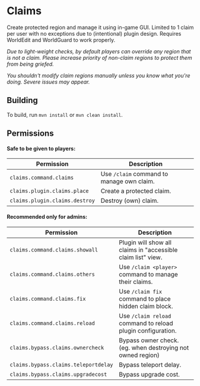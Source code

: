 # Claims
Create protected region and manage it using in-game GUI. Limited to 1 claim per user with no exceptions due to (intentional) plugin design. Requires WorldEdit and WorldGuard to work properly.

*Due to light-weight checks, by default players can override any region that is not a claim. Please increase priority of non-claim regions to protect them from being griefed.*

*You shouldn't modify claim regions manually unless you know what you're doing. Severe issues may appear.*

## Building
To build, run `mvn install` or `mvn clean install`.

## Permissions
#### Safe to be given to players:
Permission | Description
--- | ---
`claims.command.claims` | Use `/claim` command to manage own claim.
`claims.plugin.claims.place` | Create a protected claim.
`claims.plugin.claims.destroy` | Destroy (own) claim.

#### Recommended only for admins:
Permission | Description
--- | ---
`claims.command.claims.showall` | Plugin will show all claims in "accessible claim list" view.
`claims.command.claims.others` | Use `/claim <player>` command to manage their claims.
`claims.command.claims.fix` | Use `/claim fix` command to place hidden claim block.
`claims.command.claims.reload` | Use `/claim reload` command to reload plugin configuration.
`claims.bypass.claims.ownercheck` | Bypass owner check. (eg. when destroying not owned region)
`claims.bypass.claims.teleportdelay` | Bypass teleport delay.
`claims.bypass.claims.upgradecost` | Bypass upgrade cost.
